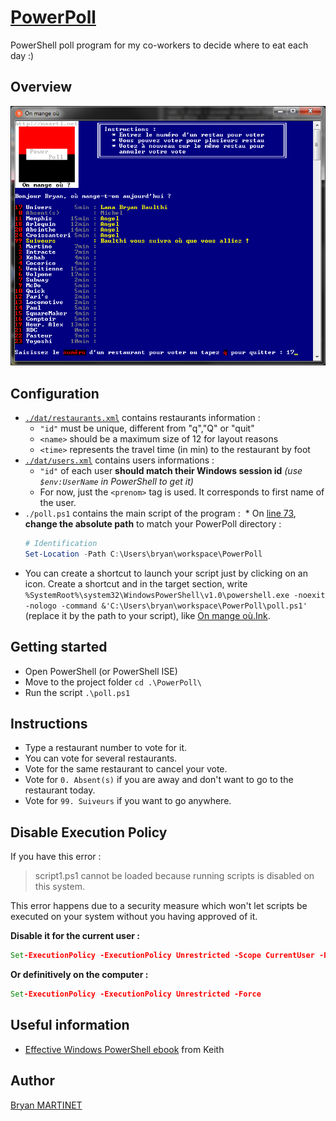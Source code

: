 # [PowerPoll](https://github.com/Maarti/PowerPoll)
PowerShell poll program for my co-workers to decide where to eat each day :)

## Overview
![Program Overview](doc/overview.png)


## Configuration
* [`./dat/restaurants.xml`](https://github.com/Maarti/PowerPoll/blob/master/dat/restaurants.xml) contains restaurants information :
  * `"id"` must be unique, different from "q","Q" or "quit"
  * `<name>` should be a maximum size of 12 for layout reasons
  * `<time>` represents the travel time (in min) to the restaurant by foot
* [`./dat/users.xml`](https://github.com/Maarti/PowerPoll/blob/master/dat/users.xml) contains users informations :
  * `"id"` of each user **should match their Windows session id** *(use `$env:UserName` in PowerShell to get it)*
  * For now, just the `<prenom>` tag is used. It corresponds to first name of the user.
* `./poll.ps1` contains the main script of the program :
  *  On [line 73](https://github.com/Maarti/PowerPoll/blob/master/poll.ps1#L72-L73), **change the absolute path** to match your PowerPoll directory : 
  ```powershell
  # Identification
  Set-Location -Path C:\Users\bryan\workspace\PowerPoll
	```
* You can create a shortcut to launch your script just by clicking on an icon. Create a shortcut and in the target section, write `%SystemRoot%\system32\WindowsPowerShell\v1.0\powershell.exe -noexit -nologo -command &'C:\Users\bryan\workspace\PowerPoll\poll.ps1'` (replace it by the path to your script), like [On mange où.Ink](On%20mange%20où.lnk). 

## Getting started
* Open PowerShell (or PowerShell ISE)
* Move to the project folder `cd .\PowerPoll\`
* Run the script `.\poll.ps1`


## Instructions
* Type a restaurant number to vote for it.
* You can vote for several restaurants.
* Vote for the same restaurant to cancel your vote.
* Vote for `0. Absent(s)` if you are away and don't want to go to the restaurant today.
* Vote for `99. Suiveurs` if you want to go anywhere.


## Disable Execution Policy
If you have this error :
> script1.ps1 cannot be loaded because running scripts is disabled on this system.

This error happens due to a security measure which won't let scripts be executed on your system without you having approved of it.

**Disable it for the current user :**
```bat
Set-ExecutionPolicy -ExecutionPolicy Unrestricted -Scope CurrentUser -Force
```

**Or definitively on the computer :**
```bat
Set-ExecutionPolicy -ExecutionPolicy Unrestricted -Force
```

## Useful information
* [Effective Windows PowerShell ebook](https://rkeithhill.wordpress.com/2009/03/08/effective-windows-powershell-the-free-ebook/) from Keith 


## Author
[Bryan MARTINET](https://maarti.net)
